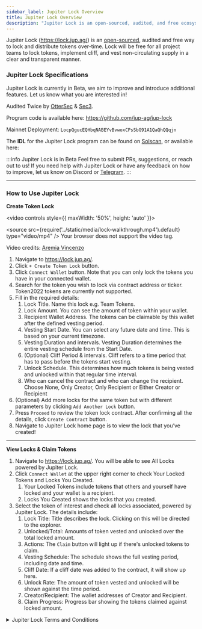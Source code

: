 ```yaml
---
sidebar_label: Jupiter Lock Overview
title: Jupiter Lock Overview
description: "Jupiter Lock is an open-sourced, audited, and free ecosystem tool to lock and distribute tokens over-time."
---
```


<head>
    <title>Jupiter Lock</title>
    <meta name="twitter:card" content="summary" />
</head>

Jupiter Lock (https://lock.jup.ag/) is an [open-sourced](https://github.com/jup-ag/jup-lock), audited and free way to lock and distribute tokens over-time. Lock will be free for all project teams to lock tokens, implement cliff, and vest non-circulating supply in a clear and transparent manner.

### Jupiter Lock Specifications

Jupiter Lock is currently in Beta, we aim to improve and introduce additional features. Let us know what you are interested in!

Audited Twice by [OtterSec](https://github.com/jup-ag/jup-lock/blob/main/audits/OtterSec_2024_08_15.pdf) & [Sec3](https://github.com/jup-ag/jup-lock/blob/main/audits/Sec3_2024_08_05.pdf).

Program code is available here: https://github.com/jup-ag/jup-lock

Mainnet Deployment: `LocpQgucEQHbqNABEYvBvwoxCPsSbG91A1QaQhQQqjn`

The **IDL** for the Jupiter Lock program can be found on [Solscan](https://solscan.io/account/LocpQgucEQHbqNABEYvBvwoxCPsSbG91A1QaQhQQqjn#anchorProgramIdl), or available here: 

:::info Jupiter Lock is in Beta
Feel free to submit PRs, suggestions, or reach out to us! If you need help with Jupiter Lock or have any feedback on how to improve, let us know on Discord or [Telegram](https://t.me/xianxlb).
:::

---

### How to Use Jupiter Lock

**Create Token Lock**

<video controls style={{ maxWidth: '50%', height: 'auto' }}>

  <source src={require('../static/media/lock-walkthrough.mp4').default} type="video/mp4" />
  Your browser does not support the video tag.
</video>

Video credits: [Aremia Vincenzo](https://twitter.com/Arimiyahu1)

1. Navigate to https://lock.jup.ag/.
2. Click `+ Create Token Lock` button.
3. Click `Connect Wallet` button. Note that you can only lock the tokens you have in your connected wallet.
4. Search for the token you wish to lock via contract address or ticker. Token2022 tokens are currently not supported.
5. Fill in the required details:
   1. Lock Title. Name this lock e.g. Team Tokens.
   2. Lock Amount. You can see the amount of token within your wallet.
   3. Recipient Wallet Address. The tokens can be claimable by this wallet after the defined vesting period.
   4. Vesting Start Date. You can select any future date and time. This is based on your current timezone.
   5. Vesting Duration and intervals. Vesting Duration determines the entire vesting schedule from the Start Date.
   6. (Optional) Cliff Period & intervals. Cliff refers to a time period that has to pass before the tokens start vesting.
   7. Unlock Schedule. This determines how much tokens is being vested and unlocked within that regular time interval.
   8. Who can cancel the contract and who can change the recipient. Choose None, Only Creator, Only Recipient or Either Creator or Recipient
6. (Optional) Add more locks for the same token but with different parameters by clicking `Add Another Lock` button.
7. Press `Proceed` to review the token lock contract. After confirming all the details, click `Create Contract` button.
8. Navigate to Jupiter Lock home page is to view the lock that you’ve created!

---

**View Locks & Claim Tokens**

1. Navigate to https://lock.jup.ag/. You will be able to see All Locks powered by Jupiter Lock.
2. Click `Connect Wallet` at the upper right corner to check Your Locked Tokens and Locks You Created.
   1. Your Locked Tokens include tokens that others and yourself have locked and your wallet is a recipient.
   2. Locks You Created shows the locks that you created.
3. Select the token of interest and check all locks associated, powered by Jupiter Lock. The details include:
   1. Lock Title: Title describes the lock. Clicking on this will be directed to the explorer.
   2. Unlocked/Total: Amounts of token vested and unlocked over the total locked amount.
   3. Actions: The `Claim` button will light up if there's unlocked tokens to claim.
   4. Vesting Schedule: The schedule shows the full vesting period, including date and time.
   5. Cliff Date: If a cliff date was added to the contract, it will show up here.
   6. Unlock Rate: The amount of token vested and unlocked will be shown against the time period.
   7. Creator/Recipient: The wallet addresses of Creator and Recipient. 
   8. Claim Progress: Progress bar showing the tokens claimed against locked amount.


<details>
  <summary>Jupiter Lock Terms and Conditions</summary>

Last Updated: 27 September 2024

These Terms and Conditions of Use (these "Terms") are between you (also referred to herein as "user", "you" and "your") and Block Raccoon S.A., a company incorporated under the laws of Panama ("Jupiter Lock", "we", "us" and "our"). These Terms govern your use of the services provided by Jupiter Lock described below (the "Services"). By accessing the Services made available on https://lock.jup.ag/ (the "Website") you agree that you have read, understand, and accept all of the terms and conditions contained in these Terms.

We may make changes to these Terms from time to time. If we do this, we will post the revised Terms on the Website and will indicate at the top of this page the date the was last revised. You understand and agree that your continued use of the Service or the Website after we have made any such changes constitutes your acceptance of the new Terms.

1.	INTRODUCTION

1.1.	Eligibility
To be eligible to use the Website you must be at least eighteen (18) years of age or older. The Website, interface and Services (as defined below) is strictly NOT offered to persons or entities who reside in, are citizens of, are incorporated in, or have a registered office in any Restricted Territory, as defined below (any such person or entity from a Restricted Territory shall be a “Restricted Person”). If you are a Restricted Person, then do not attempt to access or use the Website. Jupiter Lock will implement technical measures such as "geoblocking" to ensure that the Website, interface and Services are not available to Restricted Persons. Use of a virtual private network (e.g., a VPN) or other means by Restricted Persons to access or use the Website, interface or Services is prohibited. For the purpose of these Terms, Restricted Territory shall mean the United States, People's Republic of China, Russia, Democratic People’s Republic of Korea (North Korea), or any other state, country or region that is subject to sanctions enforced by the United States, the United Kingdom or the European Union.

1.2.	Terms
We reserve the right to disable access to the Website interface at any time in the event of any breach of the Terms, including without limitation, if we, in our sole discretion, believe that you, at any time, fail to satisfy the eligibility requirements set forth in the Terms. Further, we reserve the right to limit or restrict access to the Website interface by any person or entity, or within any geographic area or legal jurisdiction, at any time and at our sole discretion. We will not be liable to you for any losses or damages you may suffer as a result of or in connection with the Website interface being inaccessible to you at any time or for any reason.

1.3.	Legality
You are solely responsible for adhering to all laws and regulations applicable to you and your use or access to the Website and interface thereon. Your use of the Website and Services is prohibited by and otherwise violate or facilitate the violation of any applicable laws or regulations, or contribute to or facilitate any illegal activity. We make no representations or warranties that the information, products, or services provided through the Website, are appropriate for access or use in other jurisdictions. We reserve the right to limit the availability of our Website to any person, geographic area, or jurisdiction, at any time and at our sole and absolute discretion.

2.	THE SERVICES

2.1.	Jupiter Lock and Services

Jupiter Lock is a open-sourced, audited and free tool for users to lock and distribute their own digital assets over-time, allowing project teams to lock tokens, implement cliffs, and vest non-circulating supply in a clear and transparent manner. Jupiter Lock performs its core functions via interoperable smart contracts, functioning solely as a back-end technical tool allowing users to perform the above functions. 

2.2.	Peer-to-peer interactions
The Services facilitates peer-to-peer interactions between users (for example, between third party project teams which decide to utilise the Services to lock their tokens and the community members of such third party projects) and we are not a party to any such arrangements. Accordingly, you agree that we are not responsible for any activities between users accessing the Services, and you shall bear all risks (including civil claims or regulatory risk) of (a) all activities being performed by you in connection with any other user utilising the Services, and (b) all activities and interactions with other users. Any claims arising in connection with the foregoing shall be directly against the relevant user, and we shall not be liable for the same. 

Users are solely responsible for the acquisition and security (including without limitation enabling of access, applying appropriate security measures, encrypting sensitive data, and not allowing unauthorised access to) while utilising the Services.

2.3.	Usage of Services
Jupiter Lock may launch, change, upgrade, impose conditions to, suspend, or stop offering the Services or any component, feature, element or function of the same, including additional sign-on procedures and requirements, and the manner of access to the Services (including any code repositories or URLs used in connection therewith) without prior notice.

2.4.	Non-custodial nature of smart contracts
The user interface will allow you to access a non-custodial smart contract to perform a variety of transactions. In particular, you confirm that all actions and functions performed via the Jupiter Lock smart contract are irrevocable. You remain in full control of your digital assets, which are not held or controlled in any way by Jupiter Lock. Jupiter Lock does not custody your digital assets, nor collect or hold your keys or information - accordingly, if you lose control over these assets, Jupiter Lock cannot access your digital assets; digital backups; recover keys, passwords, or other information; reset passwords; or reverse transactions. You are solely responsible for the safety of your digital assets and your use of the Services, including without limitation for storing, backing up, and maintaining the confidentiality of your private keys, passwords, and information, and for the security of any transactions you perform using the Website. You expressly relieve and release Jupiter Lock from any and all liability and/or loss arising from your use of the Services.

2.5.	Service fees
If you elect to utilise the Services, all transactions will be conducted solely through the relevant blockchain network (on which your tokens are issued). We will have no insight into or control over these payments or transactions, nor do we have the ability to reverse any transactions. With that in mind, we will have no liability to you or to any third party for any claims or damages that may arise as a result of any transactions that you engage in via the Website, or using the smart contracts, or any other transactions that you conduct via the relevant blockchain network.

The underlying blockchain network typically requires the payment of a transaction fee ("Gas Fee") for every transaction that occurs on the relevant blockchain network. The Gas Fee funds the network of validators, nodes or resource providers that run the decentralised network. This means that you will need to pay a Gas Fee for each transaction that occurs via the Website.

Jupiter Lock also reserves the right to levy additional fees for access via the smart contracts or the Website in the future. You agree to promptly pay all aforementioned fees and commissions.

2.6.	Not an Offering of Banking business, Trust business, Custodial business, Escrow business, Securities or Commodities
You understand and affirm that Jupiter Lock is a non-custodial provider of technical smart-contract services which allow users to manage their digital assets. The content of the Website and the Services do not constitute any banking business, trust business, custodial business, escrow business, any offer to buy or sell, or a solicitation of an offer to buy or sell investments, securities, partnership interests, commodities or any other financial instruments in any jurisdiction. The content or the Website and the Services also do not constitute, and may not be used for or in connection with, an offer or solicitation by anyone in any state or jurisdiction in which such an offer or solicitation is not authorized or permitted, or to any person to whom it is unlawful to make such offer or solicitation. In particular, the Services do not constitute any "banking business" within the meaning of any banking laws, "custody" within the meaning of any virtual assets law, or "capital markets products" or "securities" within the meaning of any securities law.

2.7.	No Advice
Jupiter Lock makes no representation or warranty, express or implied, to the extent not prohibited by applicable law, regarding the advisability of participating in digital assets on any blockchain, any financial products, securities, funds, commodity interests, partnership interests or other investments or funding or purchasing loans. Jupiter Lock is merely a technology service provider allowing you to manage your own digital assets connecting you with various third parties and does not offer fiduciary services, and is not your agent, trustee, advisor or fiduciary.

2.8.	Non-reliance
The Services allow users to create a variety of applications. It is solely your responsibility to determine the legality of the applications created and the legal relationship created between you and your end user in respect of such developed applications/users services. Jupiter Lock provides no guarantees as to the suitability or legality of the Services or software tools.

2.9.	Taxes
It is your sole responsibility to determine whether, and to what extent, any taxes apply to any interest received through the Services, and to withhold, collect, report and remit the correct amount of tax to the appropriate tax authorities.

2.10.	Amendment or Withdrawal of Services
Jupiter Lock may impose additional terms for the usage of the Service, as set forth in separate Service-specific Terms and Conditions. Jupiter Lock may increase or restrict the scope of Services, and may modify, limit or discontinue existing Services, from time to time and at Jupiter Lock 's sole discretion.

2.11.	Technical documentation
You must comply with all relevant technical documentation applicable to the Services as posted and updated by Jupiter Lock from time to time on the Website. You further agree, as a continuing condition for your use of the Services, to abide by all license terms and conditions of all third-party software components, libraries and application programme interfaces comprised in any Services as from time to time notified on the Website.

3.	USER TERMS

3.1.	User Conduct
You agree that you are responsible for your own conduct while accessing or using the Website or the Services, and for any consequences thereof. You agree to use the Website and the Services only for purposes that are legal, proper and in accordance with these Terms and any applicable laws or regulations, including without limitation you may not: (a) send, upload, distribute or disseminate any unlawful, defamatory, harassing, abusive, fraudulent, obscene, or otherwise objectionable content; (b) distribute viruses, worms, defects, Trojan horses, corrupted files, hoaxes, or any other items of a destructive or deceptive nature; (c) impersonate another person (via the use of an email address or otherwise); (d) upload, post, transmit or otherwise make available through the Website or the Services any content that infringes the intellectual proprietary rights of any party; (e) use the Website or the Services to violate the legal rights (such as rights of privacy and publicity) of others; (f) engage in, promote, or encourage illegal activity (including, without limitation, money laundering); (g) interfere with other users' enjoyment of the Website or the Services; (h) exploit the Website or the Services for any unauthorised commercial purpose; (i) modify, adapt, translate, decompile, disassemble or reverse engineer any portion of the Website or the Services; (j) attempt to bypass any measure of the Website or the Services designed to prevent or restrict access to the same (or any portion thereof); (k) harass, intimidate, or threaten any of our employees or agents engaged in providing any portion of the Website or the Services to you; (l) remove any copyright, trademark or other proprietary rights notices contained in the Website, the Services or the Content (or any part thereof); (m) reformat or frame any portion of the Website; (n) display any content on the Website or the Services that contains any hate-related or violent content or contains any other material, products or services that violate or encourage conduct that would violate any criminal laws, any other applicable laws, or any third party rights; (o) use any robot, spider, site search/retrieval application, or other device to retrieve or index any portion of the Website or the Services or the content thereon, or to collect information about its users for any unauthorised purpose; (p) upload or transmit (or attempt to upload or to transmit) any material that acts as a passive or active information collection or transmission mechanism, including without limitation, clear graphics interchange formats (“gifs”), 1×1 pixels, web bugs, cookies, or other similar devices (sometimes referred to as “spyware” or “passive collection mechanisms” or “pcms”); (q) access or use the Website or the Services by automated means or under false or fraudulent pretences; (r) access or use the Website or the Services for the purpose of, directly or indirectly, creating or enabling a party to create a product or service that is competitive with any of our products or services; (s) use the Website, the Services or the underlying smart contracts to advertise or offer to sell goods and services; (t) conduct any activity that violates any applicable law, rule, or regulation concerning the integrity of trading markets, including (but not limited to) the manipulative tactics commonly known as spoofing, wash trading, cornering, accommodation trading, fictitious transactions, "money pass" (i.e. transactions without a net change in either party's open positions but with a resulting profit to one party and a loss to the other party), or pre-arranged or non-competitive transactions, or (u) disparage, tarnish, or otherwise harm, in our opinion, us and/or the Website or the Services. If you engage in any of the activities prohibited by this section 3, we may, at our sole and absolute discretion, without notice to you, and without limiting any of our other rights or remedies at law or in equity, immediately suspend or terminate your access to the Website or the Services and delete all your provided input as well as output generated/processed in connection with the Services.

3.2.	User Representations and Warranties
By using the Website, the Services or the underlying smart contracts, you represent and warrant that: (a) you have read and understood these Terms and all documentation on the Website and/or relating to the Services; (b) you have good and sufficient experience and understanding of the functionality, usage, storage, transmission mechanisms and other material characteristics of cryptographic tokens, token storage mechanisms (such as token wallets), blockchain technology, blockchain-like technology and blockchain-based software systems to understand these Terms and to appreciate the risks and implications of using or otherwise interacting with the Website or the Services; (c) you acknowledge and agree that we may impose eligibility criteria to access certain functionality in respect of the Services which may require you to incur additional time and money costs; (d) you use and/or  interact with the Website and the Services for your own account and shall not do the same on behalf of any other entity or person; (e) your usage and/or interaction with the Website and the Services complies with applicable law and regulation in your jurisdiction, and the law and regulation of any jurisdiction to which you may be subject (including, but not limited to legal capacity and any other threshold requirements for using and/or interacting with the Website or the Services, interacting with other users of the Website or the Services, and any governmental or other consents that may need to be obtained; (f) all information you submit will be true, accurate, current, and complete (if you provide any information that is untrue, inaccurate, not current, or incomplete, we have the right to refuse or terminate your current or future use of the Website or the Services (or any portion thereof); (g) you will maintain the accuracy of such information and promptly update such information as necessary; (h) you have the legal capacity and you agree to comply with these Terms; (i) you are not a minor in the jurisdiction in which you reside; (j) you will not use the Website, the Services or the underlying smart contracts for any illegal and unauthorised purpose; (k) you will not use the Website or the Service or the underlying smart contracts for any commercial purpose (save as approved by us in writing); (l) your use of the Website, the Services and the underlying smart contracts will not violate any applicable law or regulation; and (m) any funds or digital assets you use to interact with the Website or the Services are not derived from or related to any unlawful activities, including but not limited to money laundering or terrorist financing and all applicable statutes of all jurisdictions in which you are located, resident, organised or operating, and/or to which it may otherwise be subject and the rules and regulations thereunder (collectively, the "Compliance Regulations"), and you will not use the Website, the Services or the underlying smart contracts to finance, engage in, or otherwise support any unlawful activities or in a manner which aids or facilitates another party in the same. To the extent required by applicable laws and regulations, you shall fully comply with all Compliance Regulations.

4.	RISK FACTORS

You acknowledge and agree that the Services are currently in the initial development stages and there are a variety of unforeseeable risks with utilising the Services or Website. In the worst scenario, this could lead to the loss of all or part of your digital assets associated with the Services. IF YOU DECIDE TO UTILISE SERVICES YOU EXPRESSLY ACKNOWLEDGE, ACCEPT AND ASSUME THE BELOW RISKS AND AGREE NOT TO HOLD JUPITER LOCK OR ANY OF THEIR RELATED PARTIES RESPONSIBLE FOR THE FOLLOWING RISKS:

4.1.	Third-party Risk
The Services rely on whole or partly, on third-party open and closed source software networks, and the continued development and support of third parties. There is no assurance or guarantee that those third parties will maintain their support of their software, which might have a material adverse effect on the Services. Further, where digital assets are locked as collateral for applications built with Jupiter Lock tools and/or are deployed by such third party applications towards third-party decentralized finance protocols to further generate yield, a failure or security incident in respect of such third-party protocol may result in users losing all or substantially all of their digital assets.

4.2.	No Insurance
Digital assets are not legal tender, are not backed by the government, and are not subject to the Deposit Insurance Scheme or protections under any banking or securities laws. Jupiter Lock is not a bank and does not offer fiduciary services, nor does it offer any security broking services.

4.3.	New Technical Risk
The software used for Jupiter Lock is new. While this software has been extensively tested, the underlying smart contracts and software used for the Services is still relatively new and could have bugs or security vulnerabilities. Further, the software is still under development and may undergo significant changes over time that may not meet users’ expectations.

4.4.	Risks
The underlying smart contracts run on a variety of supported blockchain networks, using specially-developed smart contracts. Accordingly, upgrades to the relevant blockchain network, a hard fork in the relevant blockchain network, re-organisations of blockchain structure or blocks, or a change in how transactions are confirmed on the relevant blockchain network may have unintended, adverse effects on the smart contracts built thereon, including Jupiter Lock software and smart contracts.

4.5.	Information Security Risk
Digital assets, and use of the Services may be subject to expropriation and/or theft. Hackers or other malicious groups or organizations may attempt to interfere with the Services in a variety of ways, including, but not limited to, malware attacks, denial of service attacks, consensus-based attacks, Sybil attacks, smurfing and spoofing. Furthermore, because the underlying blockchain networks comprise open-source software, there is the software underlying the Services may contain intentional or unintentional bugs or weaknesses that may negatively affect the Services or result in the loss of the user’s digital assets, the loss of the user’s ability to access or control their digital assets. In the event of such a software bug or weakness, there may be no remedy, and users are not guaranteed any remedy, refund or compensation.

4.6.	Regulatory risks
The regulatory status of digital assets, and distributed ledger technology is unclear or unsettled in many jurisdictions. While every effort has been taken to ensure that the Services are compliant with local laws, it is difficult to predict how or whether regulatory agencies may apply existing regulation with respect to the Services. It is likewise difficult to predict how or whether legislatures or regulatory agencies may implement changes to law and regulation affecting distributed ledger technology and its applications, including the Services. Regulatory actions could negatively impact Jupiter Lock in various ways, and thus the Services may not be available in certain areas.

4.7.	Taxation Risk
The tax characterization of digital assets, and the usage of the Services are uncertain. It is possible that the user's intended treatment of digital assets may be challenged. You must seek your own tax advice in connection with the Services provided by Jupiter Lock, which may result in adverse tax consequences to you, including, without limitation, withholding taxes, transfer taxes, value-added taxes, income taxes and similar taxes, levies, duties or other charges and tax reporting requirements.

4.8.	Additional conditions of usage of the Website and Services

Your usage of the Website and Services is subject to the following additional conditions:
(a)	Unlawful Activity: you agree not to engage, or assist, in any activity that violates any law, statute, ordinance, regulation, or sanctions program, including but not limited to the U.S. Department of Treasury’s Office of Foreign Assets Control (OFAC), or that involves proceeds of any unlawful activity.
(b)	Abusive Activity: you agree not to engage in any activity that poses a threat to Jupiter Lock or the Website, for example by distributing a virus or other harmful code, or through unauthorized access to the Website or other users’ digital assets.
(c)	Inappropriate Behaviour: you agree not to interfere with other users’ access to or use of the Services.
(d)	Communication: you agree not to communicate with other users for purposes of (1) sending unsolicited advertising or promotions, requests for donations, or spam; (2) harassing or abusing other users; (3) interfering with transactions of other users. You agree not to use data collected from the Website to contact individuals, companies, or other persons or entities outside the Website for any purpose, including but not limited to marketing activity.
(e)	Fraud: you agree not to engage in any activity which operates to defraud Jupiter Lock, other users, or any other person; or to provide any false, inaccurate, or misleading information to Jupiter Lock. 
(f)	Gambling: you agree not to utilize the Services to engage in any lottery, bidding fee auctions, contests, sweepstakes, or other games of chance.
5.	WEBSITE AVAILABILITY AND ACCURACY

5.1.	Access and Availability
Access to the Services may become degraded or unavailable on Jupiter Lock during times of significant volatility or volume. This could result in the inability to interact with Jupiter Lock, or third-party services for periods of time and may also lead to support response time delays. Users will, however, be able to access these third-party services through other means. Although we strive to provide you with excellent service, we do not guarantee that the Website or Services will be available without interruption and we do not guarantee that requests to interact with third-party services will be successful.

5.2.	Website Accuracy
Although we intend to provide accurate and timely information on the Website, the Website (including, without limitation, the Services and the content on the Website may not always be entirely accurate, complete or current and may further also include technical inaccuracies or typographical errors. In an effort to continue to provide you with as complete and accurate information as possible, information may, to the extent permitted by applicable law, be changed or updated from time to time without notice, including without limitation information regarding our policies, products and services. Accordingly, you should verify all information before relying on it, and all decisions based on information contained on the Website are your sole responsibility and we shall have no liability for such decisions. Links to third-party materials (including without limitation any websites) may be provided as a convenience but are not controlled by us. You acknowledge and agree that we are not responsible for any aspect of the information, content, or services contained in any such third-party materials accessible or linked to from the Website.

5.3.	Not a Backup or Storage Site
The Website is intended solely to provide you with a visual interface to access and use the Services. It is not intended for use as a data backup or storage site. You are solely responsible for ensuring that you maintain copies of your applications developed, code base, or other content. Except as may be required under applicable data privacy or other laws and regulations, Jupiter Lock is under no obligation to provide you with access to any data or other materials stored on the Website or to ensure their reliability or availability.

6.	CONSENT TO ELECTRONIC DISCLOSURES AND SIGNATURES

6.1.	General
Because Jupiter Lock operates only on the Internet, it is necessary for you to consent to transact business with us online and electronically. As part of doing business with us, therefore, we also need you to consent to our providing you certain disclosures electronically, either via our Website or to the email address (if applicable) you provide to us. By agreeing to these Terms, you agree to receive electronically all documents, communications, notices, contracts, and agreements arising from or relating to your use of the Website and Service.

6.2.	Scope of Consent
Your consent to receive disclosures and transact business electronically, and our agreement to do so, applies to any transactions to which such disclosures relate, whether between you and Jupiter Lock or a third party by and through the Service. Your consent will remain in effect for so long as you are a user and, if you are no longer a user, will continue until such a time as all disclosures relevant to Services received through the Website.

6.3.	Withdrawing Consent
You may withdraw your consent to receive agreements or disclosures electronically by contacting us at legal@jup.ag. However, once you have withdrawn your consent you will not be able to access the Services.

7.	INTELLECTUAL PROPERTY, COPYRIGHTS AND IDENTIFYING MARKS

7.1.	Jupiter Lock Intellectual Property 
You acknowledge that all Intellectual Property Rights in Jupiter Lock smart contracts, the Website, or any service/product thereon (including without limitation any information, licenses, business plans, data, patent disclosures, system applications, structures, models, flow charts, techniques, processes, compositions, compounds, software, programs, source code and object code, comments to the source or object code, specifications, documents, reports, presentations, test results, findings, ideas, knowhow, copyright, trade secrets, abstracts and/or summaries thereof) exclusively belongs and shall exclusively belong to Jupiter Lock, and you shall have no rights in or to such Intellectual Property Rights, save that you are granted a license during the term of this Agreement to utilise the published Jupiter Lock contracts issued under the relevant [BSL] License) at code repository [*], and subject always to the provisions of these Terms.

	To the extent any Jupiter Lock intellectual property rights are deemed to belong to you, you hereby irrevocably assigns and transfers to Jupiter Lock all right, title and interest in all such intellectual property rights, and agrees to execute all documents reasonably requested by Jupiter Lock for the purpose of perfecting such assignment and/or transfer and applying for and obtaining any domestic and foreign patent and copyright registrations.

7.2.	Limited License
All content on the Website, including but not limited to designs, text, graphics, pictures, video, information, software, music, sound and other files, and their selection and arrangement (the "Content"), are the proprietary property of Jupiter Lock with all rights reserved. No Content may be modified, copied, distributed, framed, reproduced, republished, downloaded, displayed, posted, transmitted, or sold in any form or by any means, in whole or in part, without Jupiter Lock's prior written permission, except as provided in the following sentence and except that the foregoing does not apply to your own User Content (as defined below) that you legally post on the Website. Provided that you are eligible for use of the Website, you are granted a limited license to access and use the Website and Services, and to download or print a copy of any portion of the Content solely for your use in connection with your use of the Website or Service, provided that you keep all copyright or other proprietary notices intact. Except for your own User Content (as defined below), you may not republish Content on any Internet, Intranet or Extranet site or incorporate the information in any other database or compilation, and any other use of the Content is strictly prohibited. Any use of the Website or the Content other than as specifically authorized herein, without the prior written permission of Jupiter Lock, is strictly prohibited and will terminate the license granted herein. Such unauthorized use may also violate applicable laws including without limitation copyright and trademark laws and applicable communications regulations and statutes. Unless explicitly stated herein, nothing in these Terms shall be construed as conferring any license to intellectual property rights, whether by estoppel, implication or otherwise. This license is revocable by us at any time without notice and with or without cause.

7.3.	Trademarks
Jupiter Lock and other Jupiter Lock graphics, logos, designs, page headers, button icons, scripts, and service names are registered trademarks, trademarks or trade dress of Jupiter Lock in Panama and/or other countries. Jupiter Lock's trademarks and trade dress may not be used, including as part of trademarks and/or as part of domain names, in connection with any product or service in any manner that is likely to cause confusion and may not be copied, imitated, or used, in whole or in part, without the prior written permission of Jupiter Lock. Jupiter Lock may, at its sole discretion, limit access to the Website by any users who infringe any intellectual property rights of Jupiter Lock or others.

7.4.	Copyright Complaints
If you believe that any material on the Website infringes upon any copyright which you own or control, you may send a written notification of such infringement to Jupiter Lock at legal@jup.ag.

7.5.	Suggestions
You acknowledge and agree that any questions, comments, suggestions, ideas, feedback or other information about the Website or the Service ("Suggestions"), provided by you to Jupiter Lock are non-confidential and shall become the sole property of Jupiter Lock. Jupiter Lock shall own exclusive rights, including all intellectual property rights, and shall be entitled to the unrestricted use and dissemination of these Suggestions for any purpose, commercial or otherwise, without acknowledgment or compensation to you.

8.	DATA PROTECTION AND SECURITY

8.1.	Loss or Compromise
Any loss or compromise of your electronic device or your security details may result in unauthorized access to your digital assets by third parties and the loss or theft of such assets.

8.2.	Shared Access
You should never allow remote access or share your computer screen with someone else when you are accessing the Services. Jupiter Lock will never under any circumstances ask you for your private keys or passwords, or to screen share or otherwise seek to access your computer or digital assets. You should not provide your details to any third party for the purposes of remotely accessing your computer or digital assets.

8.3.	Safety and Security of Your Computer and Devices
Jupiter Lock is not liable for any damage or interruptions caused by any computer viruses or other malicious code that may affect your computer or other equipment, or any phishing, spoofing or other attacks. We advise the regular use of a reputable and readily available virus screening and prevention software.

9.	USER FEEDBACK, QUERIES, COMPLAINTS, DISPUTES

9.1.	Contact Jupiter Lock
If you have feedback or general questions, please contact us via our User Support at legal@jup.ag. When you contact us please provide us with your name, email address, and any other information we may need to identify you, your transactions conducted, and digital assets held.

9.2.	Dispute Resolution
PLEASE READ THIS SECTION CAREFULLY BECAUSE IT CONTAINS CERTAIN PROVISIONS, SUCH AS A BINDING ARBITRATION SECTION AND CLASS ACTION WAIVER, WHICH AFFECT YOUR LEGAL RIGHTS. THIS SECTION REQUIRES YOU TO ARBITRATE CERTAIN DISPUTES AND CLAIMS WITH JUPITER LOCK AND LIMITS THE MANNER IN WHICH YOU CAN SEEK RELIEF FROM US.
Each party (i) waives all its respective right(s) to have any and all disputes, claims, suits, actions, causes of action, demands or proceedings (collectively, "Disputes") arising from or related to these Terms resolved in a court, and (ii) waive all its respective right(s) to have any Disputes heard before a court. Instead, each party shall arbitrate Disputes through binding arbitration (which is the referral of a Dispute to one or more persons charged with reviewing the Dispute and making a final and binding determination to resolve it instead of having the Dispute decided by a judge or jury in court).

Any Dispute arising out of or related to these Terms is personal to you and will be resolved solely through individual arbitration, and in no circumstances shall be brought as a class arbitration, class action or any other type of representative proceeding. There will be no class arbitration or arbitration in which an entity attempts to resolve a Dispute as a representative of another individual or group of individuals. Further, a Dispute cannot be brought as a class or other type of representative action, whether within or outside of arbitration, or on behalf of any other individual or group of individuals.

Any Dispute arising out of or in connection with these Terms (including without limitation the enforceability of this section or any question regarding its existence, validity or termination) shall be referred to and finally resolved by arbitration administered by Panama Conciliation and Arbitration Centre in accordance with its procedural rules for the time being in force. The tribunal shall consist of 1 arbitrator. The language of the arbitration shall be English.

Each party will notify the other party in writing of any Dispute within thirty (30) days of the date it arises, so that the Parties can attempt in good faith to resolve the Dispute informally. Notice to Jupiter Lock shall be sent by e-mail to Jupiter Lock at legal@jup.ag. Notice to you shall be either posted on the Website or, if available, will be sent by email to your email on record. Your notice must include (i) your name, postal address, email address and telephone number, (ii) a full and sufficient description of the nature or basis of the Dispute, and (iii) the specific relief that you are seeking. If you and Jupiter Lock cannot agree on how to resolve the Dispute within thirty (30) days after the date the notice is received by the applicable party, then either you or Jupiter Lock may, as appropriate and in accordance with this section, commence an arbitration proceeding or, to the extent specifically provided for in this section, file a claim in court.

The arbitrator does not have the authority to conduct a class arbitration or a representative or class action, which is prohibited by these Terms. The arbitrator may only conduct an individual arbitration and may not consolidate more than one individual’s claims, preside over any type of class or representative proceeding or preside over any proceeding involving more than one individual.

If any term, clause or provision of this section is held invalid or unenforceable, it will be held to the minimum extent applicable and required by law, and all other terms, clauses and provisions of this section will remain valid and enforceable. Further, the waivers set forth in this section are severable from the other provisions of these Terms and will remain valid and enforceable, except as prohibited by applicable law.

You agree that this section of these Terms has been included to rapidly and inexpensively resolve any disputes with respect to the matters described herein, and that this section shall be grounds for dismissal of any court action commenced by you with respect to a dispute arising out of such matters.

A printed version of these Terms shall be admissible in judicial or administrative proceedings.

9.3.	Disclaimers
None of Jupiter Lock, its parent, any of its affiliates, subsidiaries, providers or their respective officers, directors, employees, agents, independent contractors or licensors (collectively the "Indemnified Parties") guarantees the accuracy, adequacy, timeliness, reliability, completeness, or usefulness of the Services or the Content, and the Indemnified Parties disclaim liability for errors or omissions in the Content. This Website, the Services and all of the Content is provided "as is" and "as available," without any warranty, either express or implied, including the implied warranties of merchantability, fitness for a particular purpose, non-infringement or title. Without prejudice to the generality of the foregoing, Jupiter Lock provides no warranties as to the results of your use of the Services or Content, or any application development in connection therewith. The Indemnified Parties do not warrant that the Website is free of viruses or other harmful components. This does not affect those warranties which are incapable of exclusion, restriction or modification under the laws applicable to these Terms. Jupiter Lock cannot guarantee and does not promise any specific results from use of the Website and/or the Service.

9.4.	Availability
The Website and the Service may be temporarily unavailable from time to time for maintenance or other reasons. Jupiter Lock assumes no responsibility for any error, omission, interruption, deletion, defect, delay in operation or transmission, communications line failure, theft or destruction or unauthorized access to, or alteration of, user communications. Jupiter Lock is not responsible for any problems or technical malfunction of any telephone network or lines, computer online systems, servers or providers, computer equipment, software, failure of email or players on account of technical problems or traffic congestion on the Internet or on the Website or combination thereof, including injury or damage to users or to any other person's computer related to or resulting from participating or downloading materials in connection with the Website and/or in connection with the Service. Under no circumstances will Jupiter Lock be responsible for any loss or damage, including any loss or damage to any user Content, financial damages or lost profits, loss of business, or personal injury or death, resulting from anyone's use of the Website or the Service, any User Content or Third Party Content posted on or through the Website or the Service or transmitted to users, or any interactions between users of the Website, whether online or offline.

9.5.	Limitation on Liability
EXCEPT IN JURISDICTIONS WHERE SUCH PROVISIONS ARE RESTRICTED, IN NO EVENT WILL JUPITER LOCK OR ITS DIRECTORS, EMPLOYEES OR AGENTS BE LIABLE TO YOU OR ANY THIRD PARTY FOR ANY INDIRECT, CONSEQUENTIAL, EXEMPLARY, INCIDENTAL, SPECIAL OR PUNITIVE DAMAGES, INCLUDING FOR ANY LOST PROFITS OR LOST DATA ARISING FROM YOUR USE OF THE WEBSITE OR THE SERVICE OR ANY OF THE CONTENT OR OTHER MATERIALS ON OR ACCESSED THROUGH THE WEBSITE, EVEN IF JUPITER LOCK IS AWARE OR HAS BEEN ADVISED OF THE POSSIBILITY OF SUCH DAMAGES.

NOTWITHSTANDING ANYTHING TO THE CONTRARY CONTAINED HEREIN, TO THE EXTENT PERMITTED BY APPLICABLE LAW JUPITER LOCK'S LIABILITY TO YOU FOR ANY CAUSE WHATSOEVER, AND REGARDLESS OF THE FORM OF THE ACTION, WILL AT ALL TIMES BE LIMITED TO THE AMOUNT PAID, IF ANY, BY YOU TO JUPITER LOCK FOR THE SERVICES. IN NO CASE WILL JUPITER LOCK'S LIABILITY TO YOU EXCEED $200. YOU ACKNOWLEDGE THAT IF NO FEES ARE PAID TO JUPITER LOCK FOR THE SERVICE, YOU SHALL BE LIMITED TO INJUNCTIVE RELIEF ONLY, UNLESS OTHERWISE PERMITTED BY LAW, AND SHALL NOT BE ENTITLED TO DAMAGES OF ANY KIND FROM JUPITER LOCK, REGARDLESS OF THE CAUSE OF ACTION.

CERTAIN LOCAL, STATE OR FEDERAL LAWS DO NOT ALLOW THE EXCLUSION OR LIMITATION OF CERTAIN DAMAGES OR LIMITATIONS ON IMPLIED WARRANTIES. IF THESE LAWS APPLY TO YOU, SOME OR ALL OF THE ABOVE DISCLAIMERS, EXCLUSIONS OR LIMITATIONS MAY NOT APPLY TO YOU, AND YOU MAY HAVE ADDITIONAL RIGHTS.

9.6.	Governing Law; Venue and Jurisdiction
By visiting or using the Website and/or the Service, you agree that the laws of Panama, without regard to any principles of conflict of laws that would require or permit the application of the laws of any other jurisdiction, will govern these Terms. If you contract with any third party through Jupiter Lock, the terms of such contract will be governed by the contractual terms prescribed by such third party.

9.7.	Indemnity
You agree to indemnify and hold the Indemnified Parties, its subsidiaries and affiliates, and each of their directors, officers, agents, contractors, partners and employees, harmless from and against any loss, liability, claim, demand, damages, costs and expenses, including reasonable attorney's fees, arising out of any dispute with another user of the Website or any third party. You also agree to indemnify and hold the Indemnified Parties, its subsidiaries and affiliates and service providers, and each of its or their respective officers, directors, agents, joint venturers, employees and representatives, harmless from any claim or demand (including attorneys' fees and any fines, fees or penalties imposed by any regulatory authority) arising out of or related to your breach of these Terms or your violation of any law, rule or regulation, or the rights of any third party.

10.	GENERAL PROVISIONS

10.1.	Amendments
We may amend or modify these Terms by posting on the Website the revised Terms, and the revised Terms shall be effective at such time. If you do not agree with any such modification, your sole and exclusive remedy is to terminate your use of the Services and Website. You agree that we shall not be liable to you or any third party for any modification or termination of the Services, or suspension or termination of your access to the Services, except to the extent otherwise expressly set forth herein. If the revised Terms include a material change, we will endeavour to provide you advanced notice via the Website before the material change becomes effective.

10.2.	Force Majeure
Jupiter Lock shall not be liable for delays, failure in performance or interruption of service which result directly or indirectly from any cause or condition beyond our reasonable control, including but not limited to, significant market volatility, any delay or failure due to any act of God, act of civil or military authorities, act of terrorists, civil disturbance, war, strike or other labour dispute, fire, interruption in telecommunications or Internet services or network provider services, failure of equipment and/or software, other catastrophe or any other occurrence which is beyond our reasonable control and shall not affect the validity and enforceability of any remaining provisions.

10.3.	Links to Other Web Websites and Content
The Website contains (or you may be sent through the Website or the Services) links to other websites ("Third Party Websites"), as well as articles, photographs, text, graphics, pictures, designs, music, sound, video, information, software and other content belonging to or originating from third parties (the "Third Party Content"). Such Third Party Websites and Third Party Content are not investigated, monitored or checked for accuracy, appropriateness, or completeness by us, and we are not responsible for any Third Party Websites accessed through the Website or any Third Party Content posted on the Website, including without limitation the content, accuracy, offensiveness, opinions, reliability or policies of or contained in the Third Party Websites or the Third Party Content. Inclusion of or linking to any Third Party Website or any Third Party Content does not imply approval or endorsement thereof by us. If you decide to leave the Website and access Third Party Websites, you do so at your own risk and you should be aware that our terms and policies no longer govern. You should review the applicable terms and policies, including privacy and data gathering practices, of any site to which you navigate from the Website.

10.4.	Assignment
These Terms, or your rights and obligations hereunder, may not be transferred by you, but may be assigned by us without restriction (without having to seek your prior consent). Any attempted transfer or assignment by you in violation hereof shall be null and void. These Terms shall be binding and inure to the benefit of the parties hereto, our successors, and permitted assigns.

10.5.	No-Waiver
The failure of Jupiter Lock to exercise or enforce any right or provision of these Terms shall not constitute a waiver of such right or provision in that or any other instance. If any provision of these Terms is held invalid, the remainder of these Terms shall continue in full force and effect. If any provision of these Terms shall be deemed unlawful, void or for any reason unenforceable, then that provision shall be deemed severable from these Terms and shall not affect the validity and enforceability of any remaining provisions.

10.6.	Relationship of the parties
You agree and understand that nothing in these Terms shall be deemed to constitute, create, imply, give effect to, or otherwise recognize a partnership, employment, joint venture, or formal business entity of any kind; and the rights and obligations of the parties shall be limited to those expressly set forth herein. Except for the indemnity and exculpation provisions herein, nothing expressed in, mentioned in, or implied from these Terms is intended or shall be construed to give any person other than the parties hereto any legal or equitable right, remedy, or claim under or in respect to these Terms to enforce any of its terms which might otherwise be interpreted to confer such rights to such persons, and these Terms and all representations, warranties, covenants, conditions and provisions hereof are intended to be and are for the exclusive benefit of you and us.

10.7.	Notices
To give us notice under these Terms, the user must contact Jupiter Lock by email at legal@jup.ag.

10.8.	Entire Agreement
These Terms and our Privacy Policy, incorporated by reference herein, comprise the entire understanding and agreement entered into by and between you and us as to the subject matter hereof, and supersede any and all prior discussions, agreements, and understandings of any kind (including without limitation any prior versions of these Terms), as well as every nature between and among you and us.

10.9.	Severability
If any provision of these Terms shall be determined to be invalid or unenforceable under any rule, law, or regulation of any local, state, or federal government agency, such provision will be changed and interpreted to accomplish the objectives of the provision to the greatest extent possible under any applicable law and the validity or enforceability of any other provision of these Terms shall not be affected. If such construction is not possible, the invalid or unenforceable portion will be severed from these Terms but the rest of these Terms will remain in full force and effect.

10.10.	Survival
The following provisions of these Terms shall survive termination of your use or access to the Website: the sections concerning Intellectual Property, Disclaimer of Warranties, Limitation on Liability, Waiver, Applicable Law and Dispute Resolution, and General Provisions, and any other provision that by its terms survives termination of your use or access to the Website.

10.11.	English language
Notwithstanding any other provision of these Terms, any translation of these Terms is provided for your convenience. The meanings of terms, conditions, and representations herein are subject to their definitions and interpretations in the English language. In the event of conflict or ambiguity between the English language version and translated versions of these terms, the English language version shall prevail. You acknowledge that you have read and understood the English language version of these Terms.

</details>

